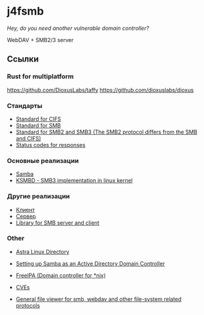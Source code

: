 # j4fsmb

*Hey, do you need another vulnerable domain controller?*

WebDAV + SMB2/3 server

## Ссылки

### Rust for multiplatform

https://github.com/DioxusLabs/taffy
https://github.com/dioxuslabs/dioxus

### Cтандарты

- [Standard for CIFS](https://learn.microsoft.com/en-us/openspecs/windows_protocols/ms-cifs/d416ff7c-c536-406e-a951-4f04b2fd1d2b)
- [Standard for SMB](https://learn.microsoft.com/en-us/openspecs/windows_protocols/ms-smb/f210069c-7086-4dc2-885e-861d837df688)
- [Standard for SMB2 and SMB3 (The SMB2 protocol differs from the SMB and CIFS)](https://learn.microsoft.com/en-us/openspecs/windows_protocols/ms-smb2/5606ad47-5ee0-437a-817e-70c366052962)
- [Status codes for responses](https://learn.microsoft.com/en-us/openspecs/windows_protocols/ms-erref/1bc92ddf-b79e-413c-bbaa-99a5281a6c90)

### Основные реализации

- [Samba](https://gitlab.com/samba-team/samba)
- [KSMBD - SMB3 implementation in linux kernel](https://docs.kernel.org/filesystems/smb/ksmbd.html)

### Другие реализации

- [Клиент](https://github.com/hirochachacha/go-smb2)
- [Сервер](https://github.com/gentlemanautomaton/smb)
- [Library for SMB server and client](https://github.com/TalAloni/SMBLibrary)

### Other

- [Astra Linux Directory](https://wiki.astralinux.ru/display/doc/Astra+Linux+Directory)
- [Setting up Samba as an Active Directory Domain Controller](https://wiki.samba.org/index.php/Setting_up_Samba_as_an_Active_Directory_Domain_Controller)

- [FreeIPA (Domain controller for *nix)](https://github.com/freeipa/freeipa)
- [CVEs](https://cve.mitre.org/cgi-bin/cvekey.cgi?keyword=SMB)
- [General file viewer for smb, webdav and other file-system related protocols](https://github.com/veeso/termscp)

